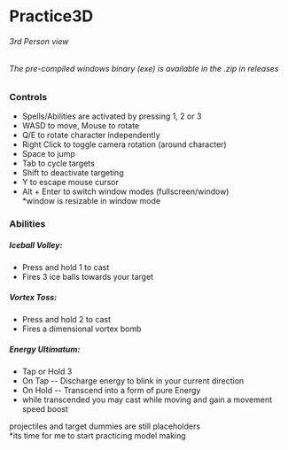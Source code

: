 # Practice3D <br />
###### 3rd Person view
###### The pre-compiled windows binary (exe) is available in the .zip in releases

### Controls <br />
* Spells/Abilities are activated by pressing 1, 2 or 3
* WASD to move, Mouse to rotate <br />
* Q/E to rotate character independently <br />
* Right Click to toggle camera rotation (around character) <br />
* Space to jump <br />
* Tab to cycle targets <br />
* Shift to deactivate targeting <br />
* Y to escape mouse cursor <br />
* Alt + Enter to switch window modes (fullscreen/window) <br />
  *window is resizable in window mode <br />
  
 ### Abilities <br />
 ##### Iceball Volley: <br />
 * Press and hold 1 to cast <br />
 * Fires 3 ice balls towards your target <br />
 ##### Vortex Toss: <br />
 * Press and hold 2 to cast <br />
 * Fires a dimensional vortex bomb <br />
 ##### Energy Ultimatum: <br />
 * Tap or Hold 3 <br />
 * On Tap -- Discharge energy to blink in your current direction <br />
 * On Hold -- Transcend into a form of pure Energy <br />
 * while transcended you may cast while moving and gain a movement speed boost <br />
  
  projectiles and target dummies are still placeholders <br />
  *its time for me to start practicing model making <br />
